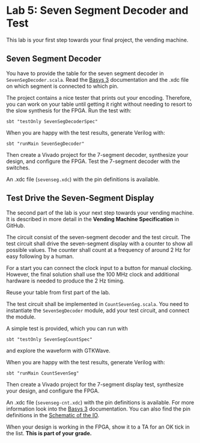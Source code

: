# Lab 5: Seven Segment Decoder and Test

This lab is your first step towards your final project, the vending
machine.


## Seven Segment Decoder

You have to provide the table for the seven segment decoder
in ```SevenSegDecoder.scala```.
Read the [Basys 3](https://reference.digilentinc.com/reference/programmable-logic/basys-3/start?redirect=1)
documentation and the .xdc file on which segment is connected to which pin.

The project contains a nice tester that prints out your encoding.
Therefore, you can work on your table until getting it right without
needing to resort to the slow synthesis for the FPGA. Run the test with:


```
sbt "testOnly SevenSegDecoderSpec"
```

When you are happy with the test results, generate Verilog with:

```
sbt "runMain SevenSegDecoder"
```

Then create a Vivado project for the 7-segment decoder, synthesize
your design, and configure the FPGA. Test the 7-segment decoder with
the switches.

An .xdc file (```sevenseg.xdc```) with the pin definitions is available.

## Test Drive the Seven-Segment Display

The second part of the lab is your next step towards your vending machine.
It is described in  more detail in the **Vending Machine Specification**
in GitHub.

The circuit consist of the seven-segment decoder and the test circuit.
The test circuit shall drive the seven-segment display with a counter
to show all possible values. The counter shall count at a frequency
of around 2 Hz for easy following by a human.

For a start you can connect the clock input to a button for manual
clocking. However, the final solution shall use the 100 MHz clock and additional
hardware is needed to produce the 2 Hz timing.

Reuse your table from first part of the lab.

The test circuit shall be implemented in ```CountSevenSeg.scala```. You need
to instantiate the ```SevenSegDecoder``` module, add your test circuit,
and connect the module.

A simple test is provided, which you can run with

```
sbt "testOnly SevenSegCountSpec"
```

and explore the waveform with GTKWave.

When you are happy with the test results, generate Verilog with:

```
sbt "runMain CountSevenSeg"
```

Then create a Vivado project for the 7-segment display test, synthesize
your design, and configure the FPGA.

An .xdc file (```sevenseg-cnt.xdc```) with the pin definitions is available.
For more information look into the
[Basys 3](https://reference.digilentinc.com/reference/programmable-logic/basys-3/start?redirect=1)
documentation. You can also find the pin definitions in the
[Schematic of the IO](https://reference.digilentinc.com/basys3/refmanual#basic_io).

When your design is working in the FPGA, show it to a TA for an OK
tick in the list. **This is part of your grade.**





